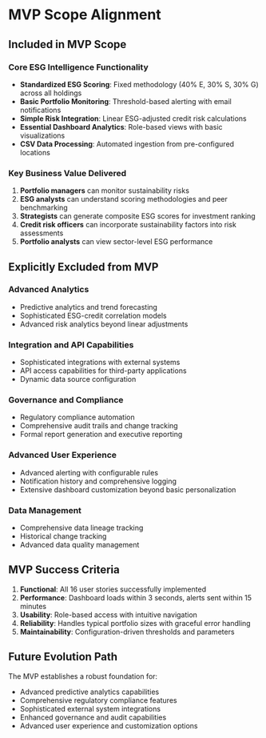 # MVP Scope Alignment

## Included in MVP Scope

### Core ESG Intelligence Functionality
- **Standardized ESG Scoring**: Fixed methodology (40% E, 30% S, 30% G) across all holdings
- **Basic Portfolio Monitoring**: Threshold-based alerting with email notifications
- **Simple Risk Integration**: Linear ESG-adjusted credit risk calculations
- **Essential Dashboard Analytics**: Role-based views with basic visualizations
- **CSV Data Processing**: Automated ingestion from pre-configured locations

### Key Business Value Delivered
1. **Portfolio managers** can monitor sustainability risks
2. **ESG analysts** can understand scoring methodologies and peer benchmarking
3. **Strategists** can generate composite ESG scores for investment ranking
4. **Credit risk officers** can incorporate sustainability factors into risk assessments
5. **Portfolio analysts** can view sector-level ESG performance

## Explicitly Excluded from MVP

### Advanced Analytics
- Predictive analytics and trend forecasting
- Sophisticated ESG-credit correlation models
- Advanced risk analytics beyond linear adjustments

### Integration and API Capabilities
- Sophisticated integrations with external systems
- API access capabilities for third-party applications
- Dynamic data source configuration

### Governance and Compliance
- Regulatory compliance automation
- Comprehensive audit trails and change tracking
- Formal report generation and executive reporting

### Advanced User Experience
- Advanced alerting with configurable rules
- Notification history and comprehensive logging
- Extensive dashboard customization beyond basic personalization

### Data Management
- Comprehensive data lineage tracking
- Historical change tracking
- Advanced data quality management

## MVP Success Criteria
1. **Functional**: All 16 user stories successfully implemented
2. **Performance**: Dashboard loads within 3 seconds, alerts sent within 15 minutes
3. **Usability**: Role-based access with intuitive navigation
4. **Reliability**: Handles typical portfolio sizes with graceful error handling
5. **Maintainability**: Configuration-driven thresholds and parameters

## Future Evolution Path
The MVP establishes a robust foundation for:
- Advanced predictive analytics capabilities
- Comprehensive regulatory compliance features
- Sophisticated external system integrations
- Enhanced governance and audit capabilities
- Advanced user experience and customization options
